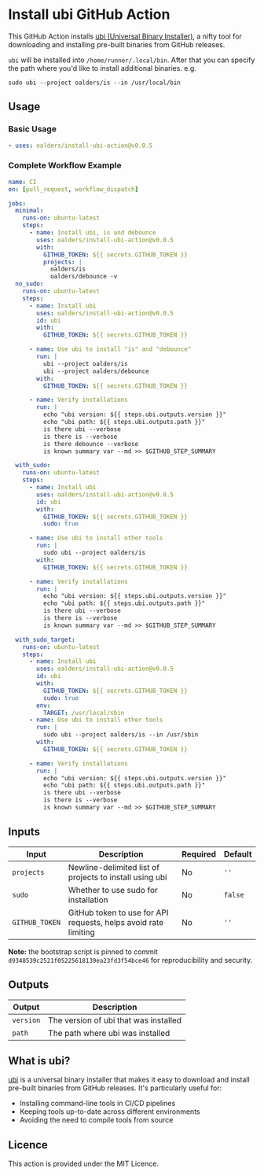 # Install ubi GitHub Action

This GitHub Action installs [ubi (Universal Binary
Installer)](https://github.com/houseabsolute/ubi), a nifty tool for downloading
and installing pre-built binaries from GitHub releases.

`ubi` will be installed into `/home/runner/.local/bin`. After that you can specify the
path where you'd like to install additional binaries. e.g.

```shell
sudo ubi --project oalders/is --in /usr/local/bin
```

## Usage

### Basic Usage

```yaml
- uses: oalders/install-ubi-action@v0.0.5
```

### Complete Workflow Example

```yaml
name: CI
on: [pull_request, workflow_dispatch]

jobs:
  minimal:
    runs-on: ubuntu-latest
    steps:
      - name: Install ubi, is and debounce
        uses: oalders/install-ubi-action@v0.0.5
        with:
          GITHUB_TOKEN: ${{ secrets.GITHUB_TOKEN }}
          projects: |
            oalders/is
            oalders/debounce -v
  no_sudo:
    runs-on: ubuntu-latest
    steps:
      - name: Install ubi
        uses: oalders/install-ubi-action@v0.0.5
        id: ubi
        with:
          GITHUB_TOKEN: ${{ secrets.GITHUB_TOKEN }}

      - name: Use ubi to install "is" and "debounce"
        run: |
          ubi --project oalders/is
          ubi --project oalders/debounce
        with:
          GITHUB_TOKEN: ${{ secrets.GITHUB_TOKEN }}

      - name: Verify installations
        run: |
          echo "ubi version: ${{ steps.ubi.outputs.version }}"
          echo "ubi path: ${{ steps.ubi.outputs.path }}"
          is there ubi --verbose
          is there is --verbose
          is there debounce --verbose
          is known summary var --md >> $GITHUB_STEP_SUMMARY

  with_sudo:
    runs-on: ubuntu-latest
    steps:
      - name: Install ubi
        uses: oalders/install-ubi-action@v0.0.5
        id: ubi
        with:
          GITHUB_TOKEN: ${{ secrets.GITHUB_TOKEN }}
          sudo: true

      - name: Use ubi to install other tools
        run: |
          sudo ubi --project oalders/is
        with:
          GITHUB_TOKEN: ${{ secrets.GITHUB_TOKEN }}

      - name: Verify installations
        run: |
          echo "ubi version: ${{ steps.ubi.outputs.version }}"
          echo "ubi path: ${{ steps.ubi.outputs.path }}"
          is there ubi --verbose
          is there is --verbose
          is known summary var --md >> $GITHUB_STEP_SUMMARY

  with_sudo_target:
    runs-on: ubuntu-latest
    steps:
      - name: Install ubi
        uses: oalders/install-ubi-action@v0.0.5
        id: ubi
        with:
          GITHUB_TOKEN: ${{ secrets.GITHUB_TOKEN }}
          sudo: true
        env:
          TARGET: /usr/local/sbin
      - name: Use ubi to install other tools
        run: |
          sudo ubi --project oalders/is --in /usr/sbin
        with:
          GITHUB_TOKEN: ${{ secrets.GITHUB_TOKEN }}

      - name: Verify installations
        run: |
          echo "ubi version: ${{ steps.ubi.outputs.version }}"
          echo "ubi path: ${{ steps.ubi.outputs.path }}"
          is there ubi --verbose
          is there is --verbose
          is known summary var --md >> $GITHUB_STEP_SUMMARY
```

## Inputs

| Input | Description | Required | Default |
|-------|-------------|----------|---------|
| `projects` | Newline-delimited list of projects to install using ubi | No | `''` |
| `sudo` | Whether to use sudo for installation | No | `false` |
| `GITHUB_TOKEN` | GitHub token to use for API requests, helps avoid rate limiting | No | `''` |

**Note:** the bootstrap script is pinned to commit
`d9348539c2521f05225618139ea23fd3f54bce46` for reproducibility and security.

## Outputs

| Output | Description |
|--------|-------------|
| `version` | The version of ubi that was installed |
| `path` | The path where ubi was installed |

## What is ubi?

[ubi](https://github.com/houseabsolute/ubi) is a universal binary installer
that makes it easy to download and install pre-built binaries from GitHub
releases. It's particularly useful for:

- Installing command-line tools in CI/CD pipelines
- Keeping tools up-to-date across different environments
- Avoiding the need to compile tools from source

## Licence

This action is provided under the MIT Licence.

